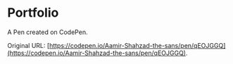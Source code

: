 # Portfolio

A Pen created on CodePen.

Original URL: [https://codepen.io/Aamir-Shahzad-the-sans/pen/qEOJGGQ](https://codepen.io/Aamir-Shahzad-the-sans/pen/qEOJGGQ).

